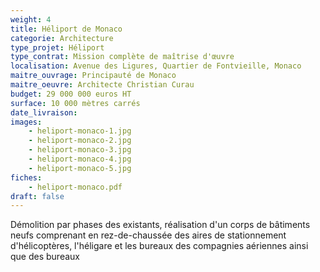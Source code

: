 ```yaml
---
weight: 4
title: Héliport de Monaco
categorie: Architecture
type_projet: Héliport
type_contrat: Mission complète de maîtrise d'œuvre
localisation: Avenue des Ligures, Quartier de Fontvieille, Monaco
maitre_ouvrage: Principauté de Monaco
maitre_oeuvre: Architecte Christian Curau
budget: 29 000 000 euros HT
surface: 10 000 mètres carrés
date_livraison:
images:
    - heliport-monaco-1.jpg
    - heliport-monaco-2.jpg
    - heliport-monaco-3.jpg
    - heliport-monaco-4.jpg
    - heliport-monaco-5.jpg
fiches:
    - heliport-monaco.pdf
draft: false
---
```

Démolition par phases des existants, réalisation d'un corps de bâtiments neufs comprenant en rez-de-chaussée des aires de stationnement d'hélicoptères, l'héligare et les bureaux des compagnies aériennes ainsi que des bureaux
